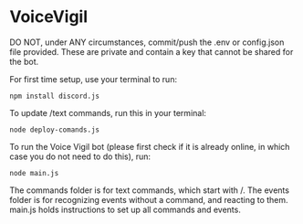 # VoiceVigil

DO NOT, under ANY circumstances, commit/push the .env or config.json file provided. These are private and contain a key that cannot be shared for the bot. 

For first time setup, use your terminal to run: 
```
npm install discord.js
```

To update /text commands, run this in your terminal: 
```
node deploy-comands.js
```

To run the Voice Vigil bot (please first check if it is already online, in which case you do not need to do this), run: 
```
node main.js
```

The commands folder is for text commands, which start with /. 
The events folder is for recognizing events without a command, and reacting to them. 
main.js holds instructions to set up all commands and events.